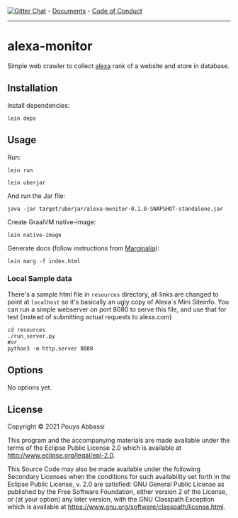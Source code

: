 [![Gitter Chat](https://badges.gitter.im/pouyacode/alexa-monitor.svg)](https://gitter.im/pouyacode/alexa-monitor?utm_source=badge&utm_medium=badge&utm_campaign=pr-badge) - [Documents](https://alexa-monitor.pouyacode.net) - [Code of Conduct](https://github.com/pouyacode/alexa-monitor/blob/master/CODE_OF_CONDUCT.md)

---
# alexa-monitor

Simple web crawler to collect [alexa](alexa.com) rank of a website and store in database.


## Installation

Install dependencies:
```
lein deps
```


## Usage

Run:
```
lein run
```

```
lein uberjar
```

And run the Jar file:
```
java -jar target/uberjar/alexa-monitor-0.1.0-SNAPSHOT-standalone.jar
```

Create GraalVM native-image:
```
lein native-image
```

Generate docs (follow instructions from [Marginalia](https://github.com/gdeer81/lein-marginalia)):
```
lein marg -f index.html
```


### Local Sample data
There's a sample html file in `resources` directory, all links are changed to point at `localhost` so it's basically an ugly copy of Alexa`s Mini Siteinfo. You can run a simple webserver on port 8080 to serve this file, and use that for test (instead of submitting actual requests to alexa.com)
```
cd resources
./run_server.py
#or
python3 -m http.server 8080
```


## Options

No options yet.


## License

Copyright © 2021 Pouya Abbassi

This program and the accompanying materials are made available under the
terms of the Eclipse Public License 2.0 which is available at
http://www.eclipse.org/legal/epl-2.0.

This Source Code may also be made available under the following Secondary
Licenses when the conditions for such availability set forth in the Eclipse
Public License, v. 2.0 are satisfied: GNU General Public License as published by
the Free Software Foundation, either version 2 of the License, or (at your
option) any later version, with the GNU Classpath Exception which is available
at https://www.gnu.org/software/classpath/license.html.
